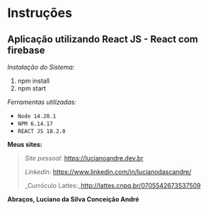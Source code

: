 # **Instruções**
## Aplicação utilizando React JS - React com firebase

_Instalação do Sistema:_

1. npm install
2. npm start

_Ferramentas utilizadas:_
- `Node 14.20.1`
- `NPM 6.14.17`
- `REACT JS 18.2.0`

**Meus sites:**
> _Site pessoal:_ https://lucianoandre.dev.br
>
> _Linkedin:_ https://www.linkedin.com/in/lucianodascandre/
>
> _Curróculo Lattes:_http://lattes.cnpq.br/0705542673537509

**Abraços, Luciano da Silva Conceição André**